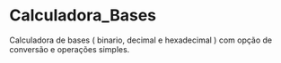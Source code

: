 # Calculadora_Bases
Calculadora de bases ( binario, decimal e hexadecimal ) com opção de conversão e operações simples.
